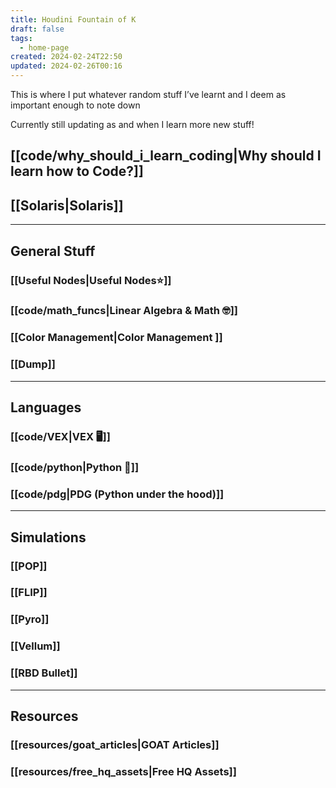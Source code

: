 ```yaml
---
title: Houdini Fountain of K
draft: false
tags:
  - home-page
created: 2024-02-24T22:50
updated: 2024-02-26T00:16
---
```


This is where I put whatever random stuff I’ve learnt and I deem as important enough to note down

Currently still updating as and when I learn more new stuff!

## [[code/why_should_i_learn_coding|Why should I learn how to Code?]]

## [[Solaris|Solaris]]




---
## General Stuff

### [[Useful Nodes|Useful Nodes⭐]]
### [[code/math_funcs|Linear Algebra & Math 🤓]]
### [[Color Management|Color Management ]]

### [[Dump]]

---


## Languages
### [[code/VEX|VEX 🖥️]]
### [[code/python|Python 🐍]]
### [[code/pdg|PDG (Python under the hood)]]

---
## Simulations

### [[POP]]
### [[FLIP]]
### [[Pyro]]
### [[Vellum]]
### [[RBD Bullet]]

  ---
## Resources

### [[resources/goat_articles|GOAT Articles]]

### [[resources/free_hq_assets|Free HQ Assets]]
